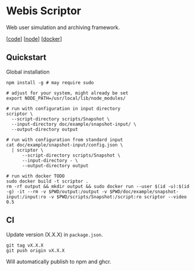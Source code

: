 # Webis Scriptor
Web user simulation and archiving framework.

[[code](https://github.com/webis-de/scriptor)]
[[node](https://www.npmjs.com/package/webis-de/scriptor)]
[[docker](https://github.com/webis-de/scriptor/pkgs/container/scriptor)]

## Quickstart 
Global installation
```
npm install -g # may require sudo

# adjust for your system, might already be set
export NODE_PATH=/usr/local/lib/node_modules/

# run with configuration in input directory
scriptor \
  --script-directory scripts/Snapshot \
  --input-directory doc/example/snapshot-input/ \
  --output-directory output

# run with configuration from standard input
cat doc/example/snapshot-input/config.json \
  | scriptor \
      --script-directory scripts/Snapshot \
      --input-directory - \
      --output-directory output

# run with docker TODO
sudo docker build -t scriptor .
rm -rf output && mkdir output && sudo docker run --user $(id -u):$(id -g) -it --rm -v $PWD/output:/output -v $PWD/doc/example/snapshot-input:/input:ro -v $PWD/scripts/Snapshot:/script:ro scriptor --video 0.5
```

## CI
Update version (X.X.X) in `package.json`.
```
git tag vX.X.X
git push origin vX.X.X
```
Will automatically publish to npm and ghcr.
